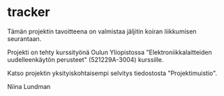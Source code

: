 # tracker
Tämän projektin tavoitteena on valmistaa jäljitin koiran liikkumisen seurantaan.

Projekti on tehty kurssityönä Oulun Yliopistossa "Elektroniikkalaitteiden uudelleenkäytön perusteet" (521229A-3004) kurssille.

Katso projektin yksityiskohtaisempi selvitys tiedostosta "Projektimuistio".

Niina Lundman
